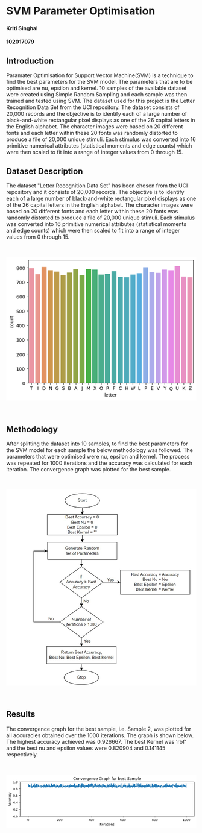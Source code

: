 # SVM Parameter Optimisation

#### Kriti Singhal

#### 102017079

## Introduction

Paramater Optimisation for Support Vector Machine(SVM) is a technique to find the best parameters for the SVM model. The parameters that are to be optimised are nu, epsilon and kernel. 10 samples of the available dataset were created using Simple Random Sampling and each sample was then trained and tested using SVM. The dataset used for this project is the Letter Recognition Data Set from the UCI repository. The dataset consists of 20,000 records and the objective is to identify each of a large number of black-and-white rectangular pixel displays as one of the 26 capital letters in the English alphabet. The character images were based on 20 different fonts and each letter within these 20 fonts was randomly distorted to produce a file of 20,000 unique stimuli. Each stimulus was converted into 16 primitive numerical attributes (statistical moments and edge counts) which were then scaled to fit into a range of integer values from 0 through 15.

## Dataset Description

The dataset "Letter Recognition Data Set" has been chosen from the UCI repository and it consists of 20,000 records.
The objective is to identify each of a large number of black-and-white rectangular pixel displays as one of the 26 capital letters in the English alphabet. The character images were based on 20 different fonts and each letter within these 20 fonts was randomly distorted to produce a file of 20,000 unique stimuli. Each stimulus was converted into 16 primitive numerical attributes (statistical moments and edge counts) which were then scaled to fit into a range of integer values from 0 through 15.

<br>

![Data Distribution](/static/distribution.png)

<br>

## Methodology

After splitting the dataset into 10 samples, to find the best parameters for the SVM model for each sample the below methodology was followed. The parameters that were optimised were nu, epsilon and kernel. The process was repeated for 1000 iterations and the accuracy was calculated for each iteration. The convergence graph was plotted for the best sample.

<br>

![Flowchart](/static/flowchart.jpg)

<br>

## Results

The convergence graph for the best sample, i.e. Sample 2, was plotted for all accuracies obtained over the 1000 iterations. The graph is shown below. The highest accuracy achieved was 0.926667. The best Kernel was 'rbf' and the best nu and epsilon values were 0.820904 and 0.141145 respectively.

<br>

![graph](/static/convergence_graph2.png)

<br>
